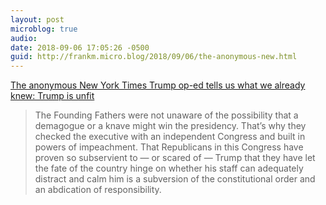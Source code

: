 ```yaml
---
layout: post
microblog: true
audio: 
date: 2018-09-06 17:05:26 -0500
guid: http://frankm.micro.blog/2018/09/06/the-anonymous-new.html
---
```

[The anonymous New York Times Trump op-ed tells us what we already knew: Trump is unfit](https://www.vox.com/policy-and-politics/2018/9/6/17825406/trump-woodward-op-ed-nyt-anonymous-impeachment)

> The Founding Fathers were not unaware of the possibility that a demagogue or a knave might win the presidency. That’s why they checked the executive with an independent Congress and built in powers of impeachment. That Republicans in this Congress have proven so subservient to — or scared of — Trump that they have let the fate of the country hinge on whether his staff can adequately distract and calm him is a subversion of the constitutional order and an abdication of responsibility.
